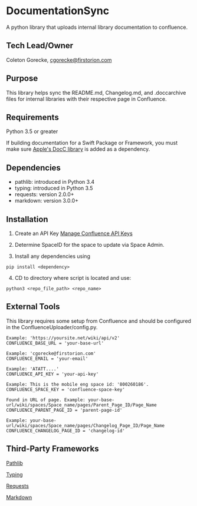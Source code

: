 # DocumentationSync
A python library that uploads internal library documentation to confluence.

## Tech Lead/Owner
Coleton Gorecke, cgorecke@firstorion.com

## Purpose
This library helps sync the README.md, Changelog.md, and .doccarchive files for internal libraries with their respective page in Confluence. 

## Requirements
Python 3.5 or greater

If building documentation for a Swift Package or Framework, you must make sure [Apple's DocC library](https://github.com/apple/swift-docc-plugin) is added as a dependency.

## Dependencies
- pathlib: introduced in Python 3.4
- typing: introduced in Python 3.5
- requests: version 2.0.0+
- markdown: version 3.0.0+

## Installation
1. Create an API Key
[Manage Confluence API Keys](https://support.atlassian.com/atlassian-account/docs/manage-api-tokens-for-your-atlassian-account/)

2. Determine SpaceID for the space to update via Space Admin.

3. Install any dependencies using 

```pip install <dependency>```

4. CD to directory where script is located and use:

```python3 <repo_file_path> <repo_name>```

## External Tools
This library requires some setup from Confluence and should be configured in the ConfluenceUploader/config.py. 

```
Example: 'https://yoursite.net/wiki/api/v2'
CONFLUENCE_BASE_URL = 'your-base-url'
```

```
Example: 'cgorecke@firstorion.com'
CONFLUENCE_EMAIL = 'your-email'
```

```
Example: 'ATATT....'
CONFLUENCE_API_KEY = 'your-api-key'
```

```
Example: This is the mobile eng space id: '800260186'. 
CONFLUENCE_SPACE_KEY = 'confluence-space-key'
```

```
Found in URL of page. Example: your-base-url/wiki/spaces/Space_name/pages/Parent_Page_ID/Page_Name 
CONFLUENCE_PARENT_PAGE_ID = 'parent-page-id'
```

```
Example: your-base-url/wiki/spaces/Space_name/pages/Changelog_Page_ID/Page_Name
CONFLUENCE_CHANGELOG_PAGE_ID = 'changelog-id'
```

## Third-Party Frameworks
[Pathlib](https://docs.python.org/3/library/pathlib.html)

[Typing](https://docs.python.org/3/library/typing.html)

[Requests](https://pypi.org/project/requests/)

[Markdown](https://python-markdown.github.io/)